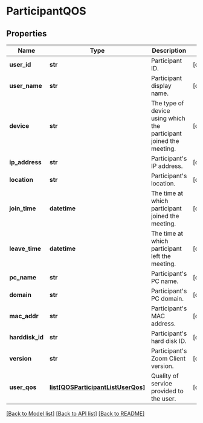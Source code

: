 # ParticipantQOS

## Properties
Name | Type | Description | Notes
------------ | ------------- | ------------- | -------------
**user_id** | **str** | Participant ID. | [optional] 
**user_name** | **str** | Participant display name. | [optional] 
**device** | **str** | The type of device using which the participant joined the meeting. | [optional] 
**ip_address** | **str** | Participant&#x27;s IP address. | [optional] 
**location** | **str** | Participant&#x27;s location. | [optional] 
**join_time** | **datetime** | The time at which participant joined the meeting. | [optional] 
**leave_time** | **datetime** | The time at which participant left the meeting. | [optional] 
**pc_name** | **str** | Participant&#x27;s PC name. | [optional] 
**domain** | **str** | Participant&#x27;s PC domain. | [optional] 
**mac_addr** | **str** | Participant&#x27;s MAC address. | [optional] 
**harddisk_id** | **str** | Participant&#x27;s hard disk ID. | [optional] 
**version** | **str** | Participant&#x27;s Zoom Client version. | [optional] 
**user_qos** | [**list[QOSParticipantListUserQos]**](QOSParticipantListUserQos.md) | Quality of service provided to the user. | [optional] 

[[Back to Model list]](../README.md#documentation-for-models) [[Back to API list]](../README.md#documentation-for-api-endpoints) [[Back to README]](../README.md)

